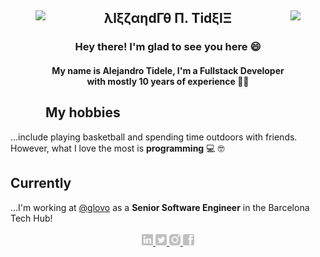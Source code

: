 <section> 
  <figure>
    <img align="left" height="155px" src="https://acegif.com/wp-content/uploads/2021/06/acegifdotcom-unique-lightsabre-2.gif"/>
  </figure>
  
  <figure>
    <img align="right" height="155px" src="https://acegif.com/wp-content/uploads/2021/06/acegifdotcom-unique-lightsabre-4.gif"/>
  </figure>
  
  <h1 align="center">λlξζαηdΓθ Π. ΤidξlΞ</h1>
 
  <h3 align="center">
    <div>Hey there! I'm glad to see you here 😄</div>
  </h3>

  <h4 align="center">
    <div>My name is Alejandro Tidele, I'm a Fullstack Developer with mostly 10 years of experience 👨‍💻</div>
  </h4>
</section>

<section>
  <h2>My hobbies</h2>
  <div>...include playing basketball and spending time outdoors with friends. However, what I love the most is <b>programming</b> 💻 🤓</div>

  <h2>Currently</h2>
  <div>...I'm working at <a href="https://github.com/Glovo" target="_blank" rel="noreferrer noopener">@glovo</a> as a <b>Senior Software Engineer</b> in the Barcelona Tech Hub!</div>

  <div>&nbsp;</div>

  <div align="center">
      <a href="https://ar.linkedin.com/in/atidele" target="_blank" rel="noreferrer noopener">
         <img height="18px" src="./images/linkedin.png"/>
     </a>
     <a href="https://twitter.com/aletidele5" target="_blank" rel="noreferrer noopener">
         <img height="18px" src="./images/twitter.png"/>
     </a>
     <a href="https://www.instagram.com/atidele" target="_blank" rel="noreferrer noopener">
         <img height="18px" src="./images/instagram.png"/>
     </a>
     <a href="https://es-la.facebook.com/aletidele5" target="_blank" rel="noreferrer noopener">
         <img height="18px" src="./images/facebook.png"/>
     </a>
  </div>
</section>

